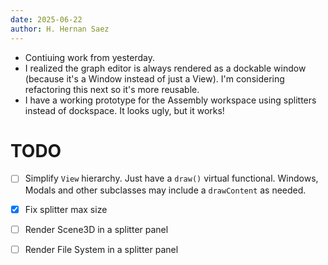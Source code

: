 ```yaml
---
date: 2025-06-22
author: H. Hernan Saez
---
```


* Contiuing work from yesterday. 
* I realized the graph editor is always rendered as a dockable window (because it's a Window instead of just a View). I'm considering refactoring this next so it's more reusable.
* I have a working prototype for the Assembly workspace using splitters instead of dockspace. It looks ugly, but it works!


# TODO
- [ ] Simplify `View` hierarchy. Just have a `draw()` virtual functional. Windows, Modals and other subclasses may include a `drawContent` as needed.
- [x] Fix splitter max size
- [ ] Render Scene3D in a splitter panel
- [ ] Render File System in a splitter panel

